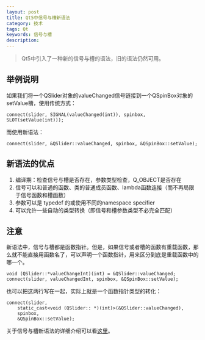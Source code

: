 ```yaml
---
layout: post
title: Qt5中信号与槽新语法
category: 技术
tags: Qt
keywords: 信号与槽
description:
---
```


> Qt5中引入了一种新的信号与槽的语法，旧的语法仍然可用。

## 举例说明

如果我们将一个QSlider对象的valueChanged信号链接到一个QSpinBox对象的setValue槽，使用传统方式：

    connect(slider, SIGNAL(valueChanged(int)), spinbox, SLOT(setValue(int)));

而使用新语法：

    connect(slider, &QSlider::valueChanged, spinbox, &QSpinBox::setValue);

## 新语法的优点

1. 编译期：检查信号与槽是否存在，参数类型检查，Q_OBJECT是否存在
1. 信号可以和普通的函数、类的普通成员函数、lambda函数连接（而不再局限于信号函数和槽函数）
1. 参数可以是 typedef 的或使用不同的namespace specifier
1. 可以允许一些自动的类型转换（即信号和槽参数类型不必完全匹配）

## 注意

新语法中，信号与槽都是函数指针。但是，如果信号或者槽的函数有重载函数，那么就不能直接用函数名了，可以声明一个函数指针，用来区分到底是重载函数中的哪一个。

    void (QSlider::*valueChangeInt)(int) = &QSlider::valueChanged;
    connect(slider, valueChangedInt, spinbox, &QSpinBox::setValue);

也可以把这两行写在一起，实际上就是一个函数指针类型的转化：

    connect(slider,
        static_cast<void (QSlider:: *)(int)>(&QSlider::valueChanged),
        spinbox,
        &QSpinBox::setValue);

关于信号与槽新语法的详细介绍可以看[这里](http://www.devbean.net/2012/09/qt-study-road-2-deep-qt5-signals-slots-syntax)。

